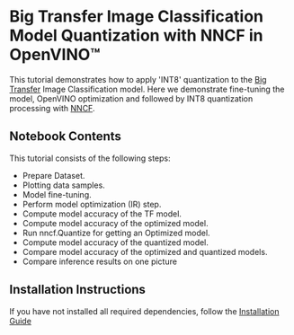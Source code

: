 # Big Transfer Image Classification Model Quantization with NNCF in OpenVINO™

This tutorial demonstrates how to apply 'INT8' quantization to the [Big Transfer](https://tfhub.dev/google/bit/m-r50x1) Image Classification model. Here we demonstrate fine-tuning the model, OpenVINO optimization and followed by INT8 quantization processing with [NNCF](https://github.com/openvinotoolkit/nncf/).

## Notebook Contents

This tutorial consists of the following steps:
- Prepare Dataset.
- Plotting data samples.
- Model fine-tuning.
- Perform model optimization (IR) step.
- Compute model accuracy of the TF model.
- Compute model accuracy of the optimized model.
- Run nncf.Quantize for getting an Optimized model.
- Compute model accuracy of the quantized model.
- Compare model accuracy of the optimized and quantized models.
- Compare inference results on one picture 

## Installation Instructions

If you have not installed all required dependencies, follow the [Installation Guide](https://github.com/openvinotoolkit/openvino_notebooks/blob/master/README.md#-installation-guide)
